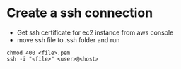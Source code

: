 # Create a ssh connection

- Get ssh certificate for ec2 instance from aws console
- move ssh file to .ssh folder and run

```terminal
chmod 400 <file>.pem
ssh -i "<file>" <user>@<host>
```
